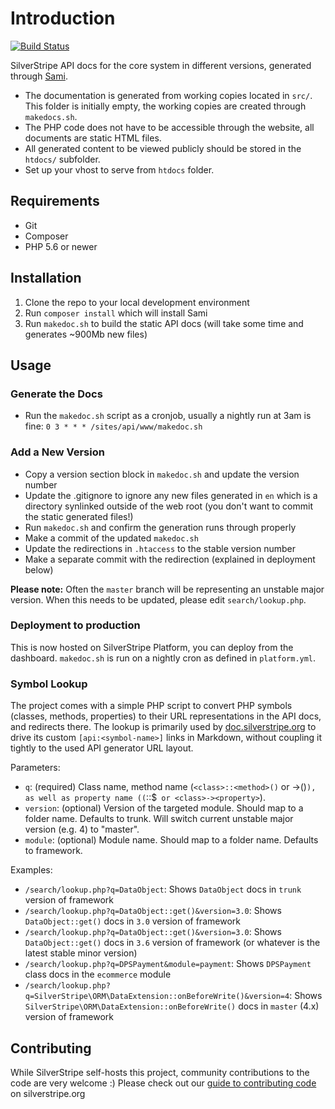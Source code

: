 # Introduction

[![Build Status](https://travis-ci.org/silverstripe/api.silverstripe.org.svg?branch=master)](https://travis-ci.org/silverstripe/api.silverstripe.org)

SilverStripe API docs for the core system in different versions,
generated through [Sami](https://github.com/FriendsOfPHP/Sami).

 - The documentation is generated from working copies located in `src/`. This folder is initially empty, the working copies are created through `makedocs.sh`.
 - The PHP code does not have to be accessible through the website, all documents are static HTML files. 
 - All generated content to be viewed publicly should be stored in the `htdocs/` subfolder.
 - Set up your vhost to serve from `htdocs` folder.

## Requirements

 * Git
 * Composer
 * PHP 5.6 or newer

## Installation

 1. Clone the repo to your local development environment
 2. Run `composer install` which will install Sami
 3. Run `makedoc.sh` to build the static API docs (will take some time and generates ~900Mb new files)

## Usage

### Generate the Docs

 * Run the `makedoc.sh` script as a cronjob, usually a nightly run at 3am is fine:
	`0 3 * * * /sites/api/www/makedoc.sh`

### Add a New Version
 * Copy a version section block in `makedoc.sh` and update the version number
 * Update the .gitignore to ignore any new files generated in `en` which is a directory synlinked outside of the web root (you don't want to commit the static generated files!)
 * Run `makedoc.sh` and confirm the generation runs through properly
 * Make a commit of the updated `makedoc.sh`
 * Update the redirections in `.htaccess` to the stable version number
 * Make a separate commit with the redirection (explained in deployment below)

**Please note:** Often the `master` branch will be representing an unstable major version. When this needs
to be updated, please edit `search/lookup.php`.

### Deployment to production
 This is now hosted on SilverStripe Platform, you can deploy from the dashboard. `makedoc.sh` is run on a nightly cron as defined in `platform.yml`.

### Symbol Lookup

The project comes with a simple PHP script to convert PHP symbols (classes, methods, properties)
to their URL representations in the API docs, and redirects there.
The lookup is primarily used by [doc.silverstripe.org](http://doc.silverstripe.org)
to drive its custom `[api:<symbol-name>]` links in Markdown, without coupling it tightly
to the used API generator URL layout.

Parameters:

 * `q`: (required) Class name, method name (`<class>::<method>()` or <class>-><method>()`),
   as well as property name ((`<class>::$<property>` or <class>-><property>`).
 * `version`: (optional) Version of the targeted module. Should map to a folder name. Defaults to trunk. Will switch current unstable major version (e.g. 4) to "master".
 * `module`: (optional) Module name. Should map to a folder name. Defaults to framework.

Examples:

 * `/search/lookup.php?q=DataObject`: Shows `DataObject` docs in `trunk` version of framework
 * `/search/lookup.php?q=DataObject::get()&version=3.0`: Shows `DataObject::get()` docs in `3.0` version of framework
 * `/search/lookup.php?q=DataObject::get()&version=3.0`: Shows `DataObject::get()` docs in `3.6` version of framework (or whatever is the latest stable minor version)
 * `/search/lookup.php?q=DPSPayment&module=payment`: Shows `DPSPayment` class docs in the `ecommerce` module
 * `/search/lookup.php?q=SilverStripe\ORM\DataExtension::onBeforeWrite()&version=4`: Shows `SilverStripe\ORM\DataExtension::onBeforeWrite()` docs in `master` (4.x) version of framework

## Contributing

While SilverStripe self-hosts this project, community contributions to the code are very welcome :) Please check out our [guide to contributing code](https://github.com/silverstripe/silverstripe-framework/blob/4.0/docs/en/05_Contributing/01_Code.md) on silverstripe.org
